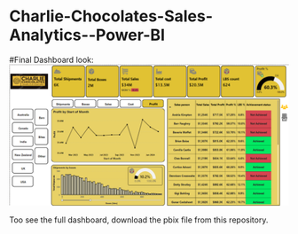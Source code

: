 # Charlie-Chocolates-Sales-Analytics--Power-BI

#Final Dashboard look: 
![dashboard](Dashoboard.png)

Too see the full dashboard, download the pbix file from this repository. 

